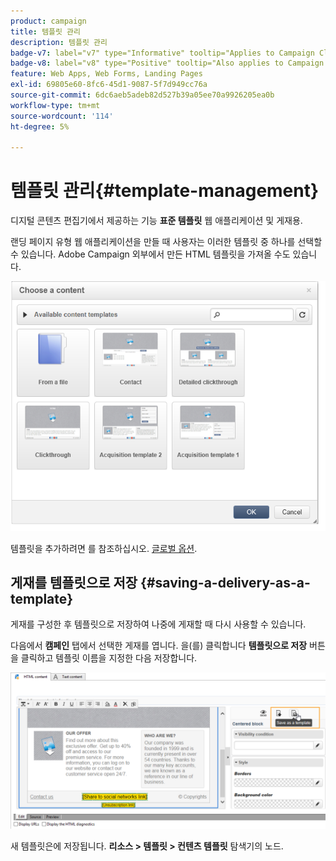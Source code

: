 ```yaml
---
product: campaign
title: 템플릿 관리
description: 템플릿 관리
badge-v7: label="v7" type="Informative" tooltip="Applies to Campaign Classic v7"
badge-v8: label="v8" type="Positive" tooltip="Also applies to Campaign v8"
feature: Web Apps, Web Forms, Landing Pages
exl-id: 69805e60-8fc6-45d1-9087-5f7d949cc76a
source-git-commit: 6dc6aeb5adeb82d527b39a05ee70a9926205ea0b
workflow-type: tm+mt
source-wordcount: '114'
ht-degree: 5%

---
```


# 템플릿 관리{#template-management}



디지털 콘텐츠 편집기에서 제공하는 기능 **표준 템플릿** 웹 애플리케이션 및 게재용.

랜딩 페이지 유형 웹 애플리케이션을 만들 때 사용자는 이러한 템플릿 중 하나를 선택할 수 있습니다. Adobe Campaign 외부에서 만든 HTML 템플릿을 가져올 수도 있습니다.

![](assets/dce_popup_templatechoice.png)

템플릿을 추가하려면 를 참조하십시오. [글로벌 옵션](content-editor-interface.md#global-options).

## 게재를 템플릿으로 저장 {#saving-a-delivery-as-a-template}

게재를 구성한 후 템플릿으로 저장하여 나중에 게재할 때 다시 사용할 수 있습니다.

다음에서 **캠페인** 탭에서 선택한 게재를 엽니다. 을(를) 클릭합니다 **템플릿으로 저장** 버튼을 클릭하고 템플릿 이름을 지정한 다음 저장합니다.

![](assets/dce_save_model.png)

새 템플릿은에 저장됩니다. **리소스 > 템플릿 > 컨텐츠 템플릿** 탐색기의 노드.
